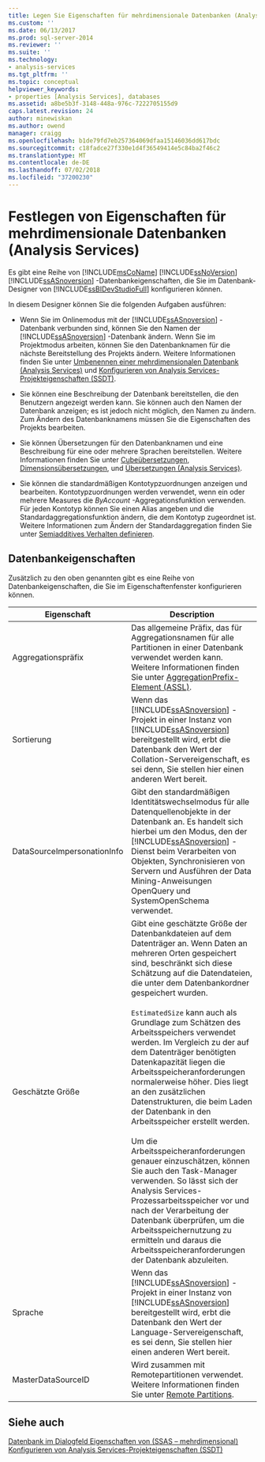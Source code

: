 ```yaml
---
title: Legen Sie Eigenschaften für mehrdimensionale Datenbanken (Analysis Services) | Microsoft-Dokumentation
ms.custom: ''
ms.date: 06/13/2017
ms.prod: sql-server-2014
ms.reviewer: ''
ms.suite: ''
ms.technology:
- analysis-services
ms.tgt_pltfrm: ''
ms.topic: conceptual
helpviewer_keywords:
- properties [Analysis Services], databases
ms.assetid: a8be5b3f-3148-448a-976c-7222705155d9
caps.latest.revision: 24
author: minewiskan
ms.author: owend
manager: craigg
ms.openlocfilehash: b1de79fd7eb257364069dfaa15146036dd617bdc
ms.sourcegitcommit: c18fadce27f330e1d4f36549414e5c84ba2f46c2
ms.translationtype: MT
ms.contentlocale: de-DE
ms.lasthandoff: 07/02/2018
ms.locfileid: "37200230"
---
```

# <a name="set-multidimensional-database-properties-analysis-services"></a>Festlegen von Eigenschaften für mehrdimensionale Datenbanken (Analysis Services)
  Es gibt eine Reihe von [!INCLUDE[msCoName](../../includes/msconame-md.md)] [!INCLUDE[ssNoVersion](../../includes/ssnoversion-md.md)] [!INCLUDE[ssASnoversion](../../includes/ssasnoversion-md.md)] -Datenbankeigenschaften, die Sie im Datenbank-Designer von [!INCLUDE[ssBIDevStudioFull](../../includes/ssbidevstudiofull-md.md)] konfigurieren können.  
  
 In diesem Designer können Sie die folgenden Aufgaben ausführen:  
  
-   Wenn Sie im Onlinemodus mit der [!INCLUDE[ssASnoversion](../../includes/ssasnoversion-md.md)] -Datenbank verbunden sind, können Sie den Namen der [!INCLUDE[ssASnoversion](../../includes/ssasnoversion-md.md)] -Datenbank ändern. Wenn Sie im Projektmodus arbeiten, können Sie den Datenbanknamen für die nächste Bereitstellung des Projekts ändern. Weitere Informationen finden Sie unter [Umbenennen einer mehrdimensionalen Datenbank &#40;Analysis Services&#41;](rename-a-multidimensional-database-analysis-services.md) und [Konfigurieren von Analysis Services-Projekteigenschaften &#40;SSDT&#41;](configure-analysis-services-project-properties-ssdt.md).  
  
-   Sie können eine Beschreibung der Datenbank bereitstellen, die den Benutzern angezeigt werden kann. Sie können auch den Namen der Datenbank anzeigen; es ist jedoch nicht möglich, den Namen zu ändern. Zum Ändern des Datenbanknamens müssen Sie die Eigenschaften des Projekts bearbeiten.  
  
-   Sie können Übersetzungen für den Datenbanknamen und eine Beschreibung für eine oder mehrere Sprachen bereitstellen. Weitere Informationen finden Sie unter [Cubeübersetzungen](../multidimensional-models-olap-logical-cube-objects/cube-translations.md), [Dimensionsübersetzungen](../multidimensional-models-olap-logical-dimension-objects/dimension-translations.md), und [Übersetzungen &#40;Analysis Services&#41;](../translations-analysis-services.md).  
  
-   Sie können die standardmäßigen Kontotypzuordnungen anzeigen und bearbeiten. Kontotypzuordnungen werden verwendet, wenn ein oder mehrere Measures die *ByAccount* -Aggregationsfunktion verwenden. Für jeden Kontotyp können Sie einen Alias angeben und die Standardaggregationsfunktion ändern, die dem Kontotyp zugeordnet ist. Weitere Informationen zum Ändern der Standardaggregation finden Sie unter [Semiadditives Verhalten definieren](define-semiadditive-behavior.md).  
  
## <a name="database-properties"></a>Datenbankeigenschaften  
 Zusätzlich zu den oben genannten gibt es eine Reihe von Datenbankeigenschaften, die Sie im Eigenschaftenfenster konfigurieren können.  
  
|Eigenschaft|Description|  
|--------------|-----------------|  
|Aggregationspräfix|Das allgemeine Präfix, das für Aggregationsnamen für alle Partitionen in einer Datenbank verwendet werden kann. Weitere Informationen finden Sie unter [AggregationPrefix-Element &#40;ASSL&#41;](../scripting/properties/aggregationprefix-element-assl.md).|  
|Sortierung|Wenn das [!INCLUDE[ssASnoversion](../../includes/ssasnoversion-md.md)] -Projekt in einer Instanz von [!INCLUDE[ssASnoversion](../../includes/ssasnoversion-md.md)] bereitgestellt wird, erbt die Datenbank den Wert der Collation-Servereigenschaft, es sei denn, Sie stellen hier einen anderen Wert bereit.|  
|DataSourceImpersonationInfo|Gibt den standardmäßigen Identitätswechselmodus für alle Datenquellenobjekte in der Datenbank an. Es handelt sich hierbei um den Modus, den der [!INCLUDE[ssASnoversion](../../includes/ssasnoversion-md.md)] -Dienst beim Verarbeiten von Objekten, Synchronisieren von Servern und Ausführen der Data Mining-Anweisungen OpenQuery und SystemOpenSchema verwendet.|  
|Geschätzte Größe|Gibt eine geschätzte Größe der Datenbankdateien auf dem Datenträger an. Wenn Daten an mehreren Orten gespeichert sind, beschränkt sich diese Schätzung auf die Datendateien, die unter dem Datenbankordner gespeichert wurden.<br /><br /> `EstimatedSize` kann auch als Grundlage zum Schätzen des Arbeitsspeichers verwendet werden. Im Vergleich zu der auf dem Datenträger benötigten Datenkapazität liegen die Arbeitsspeicheranforderungen normalerweise höher. Dies liegt an den zusätzlichen Datenstrukturen, die beim Laden der Datenbank in den Arbeitsspeicher erstellt werden.<br /><br /> Um die Arbeitsspeicheranforderungen genauer einzuschätzen, können Sie auch den Task-Manager verwenden. So lässt sich der Analysis Services-Prozessarbeitsspeicher vor und nach der Verarbeitung der Datenbank überprüfen, um die Arbeitsspeichernutzung zu ermitteln und daraus die Arbeitsspeicheranforderungen der Datenbank abzuleiten.|  
|Sprache|Wenn das [!INCLUDE[ssASnoversion](../../includes/ssasnoversion-md.md)] -Projekt in einer Instanz von [!INCLUDE[ssASnoversion](../../includes/ssasnoversion-md.md)] bereitgestellt wird, erbt die Datenbank den Wert der Language-Servereigenschaft, es sei denn, Sie stellen hier einen anderen Wert bereit.|  
|MasterDataSourceID|Wird zusammen mit Remotepartitionen verwendet. Weitere Informationen finden Sie unter [Remote Partitions](../multidimensional-models-olap-logical-cube-objects/partitions-remote-partitions.md).|  
  
## <a name="see-also"></a>Siehe auch  
 [Datenbank im Dialogfeld Eigenschaften von &#40;SSAS – mehrdimensional&#41;](../database-properties-dialog-box-ssas-multidimensional.md)   
 [Konfigurieren von Analysis Services-Projekteigenschaften &#40;SSDT&#41;](configure-analysis-services-project-properties-ssdt.md)  
  
  
